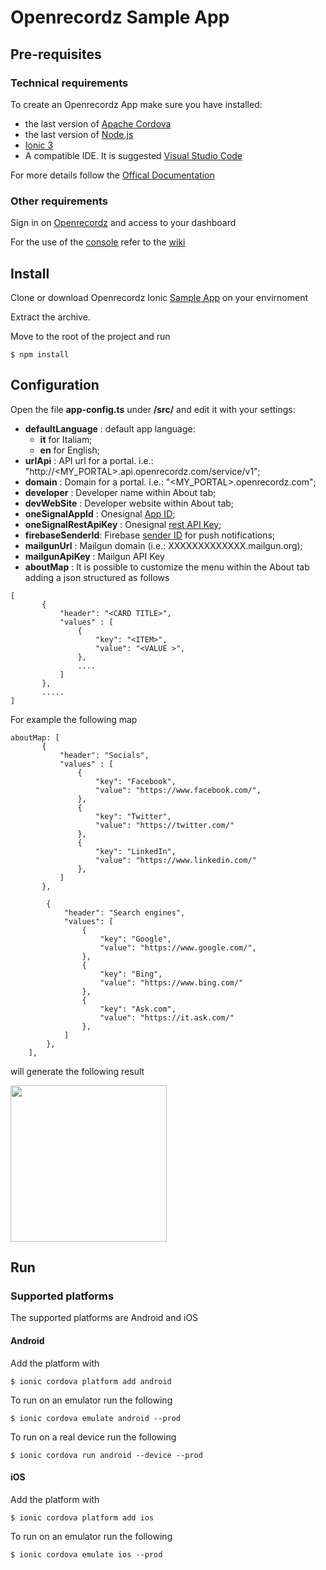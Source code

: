 # Openrecordz Sample App

## Pre-requisites
### Technical requirements 
To create an Openrecordz App make sure you have installed:
* the last version of [Apache Cordova](http://cordova.apache.org/)
* the last version of [Node.js](https://nodejs.org/en/)
* [Ionic 3](https://ionicframework.com/docs/v1/overview/#download) 
* A compatible IDE. It is suggested [Visual Studio Code](https://code.visualstudio.com/download)

For more details follow the [Offical Documentation](https://ionicframework.com/docs/v1/guide/installation.html)

### Other requirements
Sign in on [Openrecordz](http://www.openrecordz.com) and access to your dashboard

For the use of the [console](http://apps.openrecordz.com/dashboard) refer to the [wiki](https://github.com/openrecordz/openrecordz-ionic-app/wiki)

## Install
Clone or download Openrecordz Ionic [Sample App](https://github.com/openrecordz/openrecordz-ionic-app) on your envirnoment

Extract the archive. 

Move to the root of the project and run 

`$ npm install` 


## Configuration

Open the file  **app-config.ts** under **/src/** and edit it with your settings:

* **defaultLanguage** : default app language:
  * **it** for Italiam;
  * **en** for English;
* **urlApi** : API url for a portal. i.e.: "http://<MY_PORTAL>.api.openrecordz.com/service/v1";
* **domain** : Domain for a portal. i.e.: "<MY_PORTAL>.openrecordz.com";
* **developer** : Developer name within About tab;
* **devWebSite** : Developer website  within About tab;
* **oneSignalAppId** : Onesignal [App ID](https://documentation.onesignal.com/docs/accounts-and-keys#section-app-id);
* **oneSignalRestApiKey** : Onesignal [rest API Key](https://documentation.onesignal.com/docs/accounts-and-keys#section-app-auth-key);
* **firebaseSenderId**: Firebase [sender ID](https://firebase.google.com/docs/cloud-messaging/concept-options#credentials) for push notifications;
* **mailgunUrl** : Mailgun domain (i.e.: XXXXXXXXXXXXX.mailgun.org);
* **mailgunApiKey** : Mailgun API Key
* **aboutMap** : It is possible to customize the menu within the About tab adding a json structured as follows
```
[
       {
           "header": "<CARD TITLE>",
           "values" : [
               {
                   "key": "<ITEM>",
                   "value": "<VALUE >",
               },
               ....
           ]
       },
       .....
]
```

For example the following map 
```
aboutMap: [
       {
           "header": "Socials",
           "values" : [
               {
                   "key": "Facebook",
                   "value": "https://www.facebook.com/",
               },
               {
                   "key": "Twitter",
                   "value": "https://twitter.com/"
               },
               {
                   "key": "LinkedIn",
                   "value": "https://www.linkedin.com/"
               },
           ]
       },

        {
            "header": "Search engines",
            "values": [
                {
                    "key": "Google",
                    "value": "https://www.google.com/",
                },
                {
                    "key": "Bing",
                    "value": "https://www.bing.com/"
                },
                {
                    "key": "Ask.com",
                    "value": "https://it.ask.com/"
                },
            ]
        },
    ],
```
will generate the following result 

<img src="https://preview.ibb.co/cD5H3H/Screenshot_20180301_161547.png" width="250">


## Run 
### Supported platforms

The supported platforms are Android and iOS

#### Android 

Add the platform with 

`$ ionic cordova platform add android`  

To run on an emulator run the following

`$ ionic cordova emulate android --prod`

To run on a real device run the following 

`$ ionic cordova run android --device --prod`

#### iOS

Add the platform with 

`$ ionic cordova platform add ios`

To run on an emulator run the following

`$ ionic cordova emulate ios --prod` 
